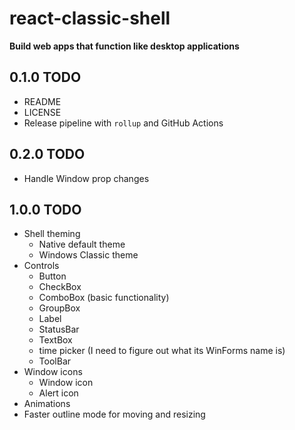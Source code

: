 # react-classic-shell

**Build web apps that function like desktop applications**

## 0.1.0 TODO

* README
* LICENSE
* Release pipeline with `rollup` and GitHub Actions

## 0.2.0 TODO

* Handle Window prop changes

## 1.0.0 TODO

* Shell theming
  * Native default theme
  * Windows Classic theme
* Controls
  * Button
  * CheckBox
  * ComboBox (basic functionality)
  * GroupBox
  * Label
  * StatusBar
  * TextBox
  * time picker (I need to figure out what its WinForms name is)
  * ToolBar
* Window icons
  * Window icon
  * Alert icon
* Animations
* Faster outline mode for moving and resizing
